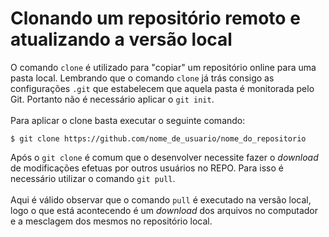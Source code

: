 # Clonando um repositório remoto e atualizando a versão local

O comando `clone` é utilizado para "copiar" um repositório online para uma pasta local. Lembrando que o comando `clone` já trás consigo as configurações `.git` que estabelecem que aquela pasta é monitorada pelo Git. Portanto não é necessário aplicar o `git init`.\
\
Para aplicar o clone basta executar o seguinte comando:

```
$ git clone https://github.com/nome_de_usuario/nome_do_repositorio
```

Após o `git clone` é comum que o desenvolver necessite fazer o _download_ de modificações efetuas por outros usuários no REPO. Para isso é necessário utilizar o comando `git pull`.\
\
Aqui é válido observar que o comando `pull` é executado na versão local, logo o que está acontecendo é um _download_ dos arquivos no computador e  a mesclagem dos mesmos no repositório local.
